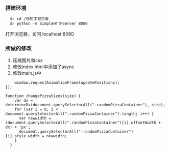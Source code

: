 ### 搭建环境

```bash
  $> cd /你的工程目录
  $> python -m SimpleHTTPServer 8080
```
打开浏览器，访问 localhost:8080

### 所做的修改
1. 压缩图片和css
2. 修改index.html中<script async src="js/perfmatters.js" async></script>添加了async
3. 修改main.js中
```window.addEventListener('scroll', function() {
    window.requestAnimationFrame(updatePositions);
});
```

```
function changePizzaSizes(size) {
    var dx = determineDx(document.querySelectorAll(".randomPizzaContainer"), size);
    for (var i = 0; i < document.querySelectorAll(".randomPizzaContainer").length; i++) {
      var newwidth = (document.querySelectorAll(".randomPizzaContainer")[i].offsetWidth + dx) + 'px';
      document.querySelectorAll(".randomPizzaContainer")[i].style.width = newwidth;
    }
  }
```


